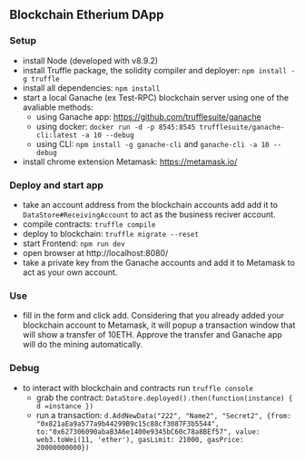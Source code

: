 ## Blockchain Etherium DApp

### Setup
- install Node (developed with v8.9.2)
- install Truffle package, the solidity compiler and deployer: `npm install -g truffle`
- install all dependencies: `npm install`
- start a local Ganache (ex Test-RPC) blockchain server using one of the avaliable methods:
    - using Ganache app: https://github.com/trufflesuite/ganache
    - using docker: `docker run -d -p 8545:8545 trufflesuite/ganache-cli:latest -a 10 --debug`
    - using CLI: `npm install -g ganache-cli` and `ganache-cli -a 10 --debug`
- install chrome extension Metamask: https://metamask.io/

### Deploy and start app
- take an account address from the blockchain accounts add add it to `DataStore#ReceivingAccount` to act as the business reciver account.
- compile contracts: `truffle compile`
- deploy to blockchain: `truffle migrate --reset`
- start Frontend: `npm run dev`
- open browser at http://localhost:8080/
- take a private key from the Ganache accounts and add it to Metamask to act as your own account.

### Use
- fill in the form and click add. Considering that you already added your blockchain account to Metamask, it will popup a transaction window that will show a transfer of 10ETH. Approve the transfer and Ganache app will do the mining automatically.

### Debug
- to interact with blockchain and contracts run `truffle console`
    - grab the contract: `DataStore.deployed().then(function(instance) { d =instance })`
    - run a transaction: `d.AddNewData("222", "Name2", "Secret2", {from: "0x821aEa9a577a9b44299B9c15c88cf3087F3b5544", to:"0x627306090abaB3A6e1400e9345bC60c78a8BEf57", value: web3.toWei(11, 'ether'), gasLimit: 21000, gasPrice: 20000000000})`